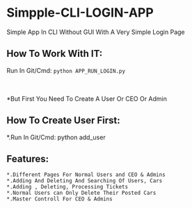 # Simpple-CLI-LOGIN-APP
Simple App In CLI Without GUI With A  Very Simple Login Page



## How To Work With IT:
  Run In Git/Cmd: <code>python APP_RUN_LOGIN.py</code><br><br><br>
  
  *But First You Need To Create A User Or CEO Or Admin

## How To Create User First:
  *.Run In Git/Cmd: python add_user

## Features:
    *.Different Pages For Normal Users and CEO & Admins
    *.Adding And Deleting And Searching Of Users, Cars
    *.Adding , Deleting, Processing Tickets
    *.Normal Users can Only Delete Their Posted Cars
    *.Master Controll For CEO & Admins
